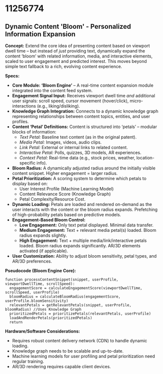 # 11256774

## Dynamic Content 'Bloom' - Personalized Information Expansion

**Concept:** Extend the core idea of presenting content based on viewport dwell time – but instead of *just* providing text, dynamically expand the content ‘bloom’ with related information, media, and interactive elements, scaled to user engagement and predicted interest.  This moves beyond simple text fallback to a rich, evolving content experience.

**Specs:**

*   **Core Module: ‘Bloom Engine’** – A real-time content expansion module integrated into the content feed system.
*   **Engagement Signal Input:** Receives viewport dwell time *and* additional user signals: scroll speed, cursor movement (hover/click), micro-interactions (e.g., liking/disliking).
*   **Knowledge Graph Integration:** Connects to a dynamic knowledge graph representing relationships between content topics, entities, and user profiles.
*   **Content ‘Petal’ Definitions:**  Content is structured into ‘petals’ – modular blocks of information:
    *   *Text Petal:* Baseline text content (as in the original patent).
    *   *Media Petal:* Images, videos, audio clips.
    *   *Link Petal:* External or internal links to related content.
    *   *Interactive Petal:* Polls, quizzes, 3D models, AR experiences.
    *   *Context Petal:* Real-time data (e.g., stock prices, weather, location-specific info).
*   **Bloom Radius:** A dynamically adjusted radius around the initially visible content snippet.  Higher engagement = larger radius.
*   **Petal Prioritization:**  A scoring system to determine which petals to display based on:
    *   User Interest Profile (Machine Learning Model)
    *   Content Relevance Score (Knowledge Graph)
    *   Petal Complexity/Resource Cost.
*   **Dynamic Loading:** Petals are loaded and rendered on-demand as the user interacts with the content or the bloom radius expands. Prefetching of high-probability petals based on predictive models.
*   **Engagement-Based Bloom Control:**
    *   **Low Engagement:**  Only text petal displayed. Minimal data transfer.
    *   **Medium Engagement:** Text + relevant media petal(s) loaded. Bloom radius expands slightly.
    *   **High Engagement:** Text + multiple media/link/interactive petals loaded. Bloom radius expands significantly. AR/3D elements activated (if applicable).
*   **User Customization:**  Ability to adjust bloom sensitivity, petal types, and AR/3D preferences.

**Pseudocode (Bloom Engine Core):**

```
function processContentSnippet(snippet, userProfile, viewportDwellTime, scrollSpeed):
  engagementScore = calculateEngagementScore(viewportDwellTime, scrollSpeed, userProfile)
  bloomRadius = calculateBloomRadius(engagementScore, userProfile.bloomSensitivity)
  relevantPetals = getRelevantPetals(snippet, userProfile, bloomRadius) //Uses Knowledge Graph
  prioritizedPetals = prioritizePetals(relevantPetals, userProfile)
  loadAndRenderPetals(prioritizedPetals)
  return
```

**Hardware/Software Considerations:**

*   Requires robust content delivery network (CDN) to handle dynamic loading.
*   Knowledge graph needs to be scalable and up-to-date.
*   Machine learning models for user profiling and petal prioritization need regular training.
*   AR/3D rendering requires capable client devices.